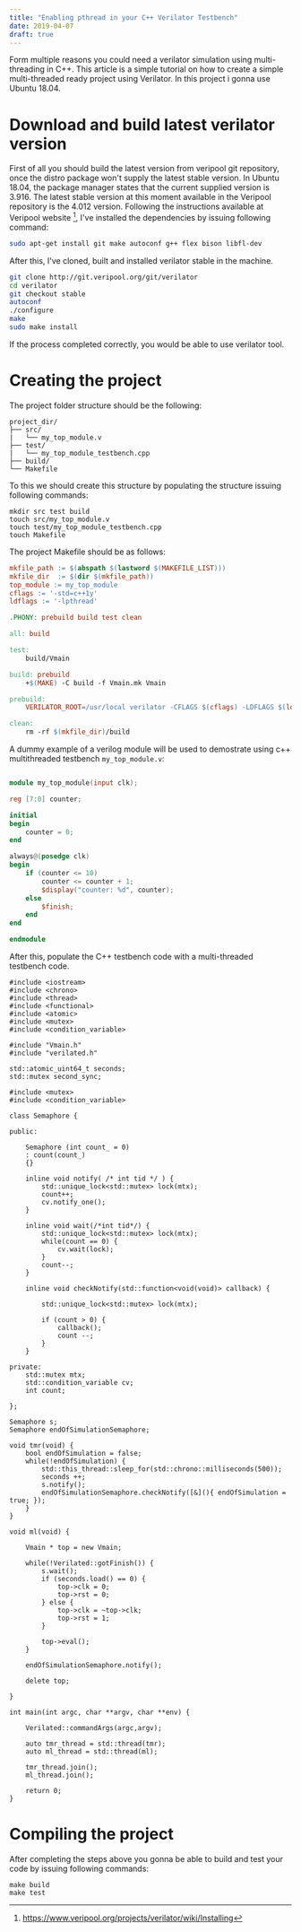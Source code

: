 ```yaml
---
title: "Enabling pthread in your C++ Verilator Testbench"
date: 2019-04-07
draft: true
---
```


Form multiple reasons you could need a verilator simulation using multi-threading in C++. This article is a simple tutorial on how to create a simple multi-threaded ready project using Verilator. In this project i gonna use Ubuntu 18.04.

# Download and build latest verilator version

First of all you should build the latest version from veripool git repository, once the distro package won't supply the latest stable version. In Ubuntu 18.04, the package manager states that the current supplied version is 3.916. The latest stable version at this moment available in the Veripool repository is the 4.012 version. Following the instructions available at Veripool website [^F1], I've installed the dependencies by issuing following command:

```bash
sudo apt-get install git make autoconf g++ flex bison libfl-dev
```

After this, I've cloned, built and installed verilator stable in the machine.

```bash
git clone http://git.veripool.org/git/verilator
cd verilator
git checkout stable
autoconf
./configure
make
sudo make install
```

If the process completed correctly, you would be able to use verilator tool.

# Creating the project

The project folder structure should be the following:

```
project_dir/
├── src/
|   └── my_top_module.v
├── test/
|   └── my_top_module_testbench.cpp
├── build/
└── Makefile
```

To this we should create this structure by populating the structure issuing following commands:

```
mkdir src test build
touch src/my_top_module.v
touch test/my_top_module_testbench.cpp
touch Makefile
```

The project Makefile should be as follows:

```Makefile
mkfile_path	:= $(abspath $(lastword $(MAKEFILE_LIST)))
mkfile_dir	:= $(dir $(mkfile_path))
top_module := my_top_module
cflags := '-std=c++1y'
ldflags := '-lpthread'

.PHONY: prebuild build test clean

all: build

test:
	build/Vmain

build: prebuild
	+$(MAKE) -C build -f Vmain.mk Vmain

prebuild:
	VERILATOR_ROOT=/usr/local verilator -CFLAGS $(cflags) -LDFLAGS $(ldflags) --Mdir $(mkfile_dir)/build --cc -Wall --top-module $(top_module) -I$(mkfile_dir)/src $(mkfile_dir)/src/$(top_module).v  --exe $(mkfile_dir)/test/$(top_module).cpp

clean:
	rm -rf $(mkfile_dir)/build
```

A dummy example of a verilog module will be used to demostrate using c++ multithreaded testbench ``my_top_module.v``:

```verilog

module my_top_module(input clk);

reg [7:0] counter;

initial
begin
	counter = 0;
end

always@(posedge clk)
begin
	if (counter <= 10)
		counter <= counter + 1;
		$display("counter: %d", counter);
	else
		$finish;
	end
end

endmodule
``` 

After this, populate the C++ testbench code with a multi-threaded testbench code.
```
#include <iostream>
#include <chrono>
#include <thread>
#include <functional>
#include <atomic>
#include <mutex>
#include <condition_variable>

#include "Vmain.h"
#include "verilated.h"

std::atomic_uint64_t seconds;
std::mutex second_sync;

#include <mutex>
#include <condition_variable>
        
class Semaphore {

public:
    
	Semaphore (int count_ = 0)
    : count(count_) 
    {}
    
    inline void notify( /* int tid */ ) {
        std::unique_lock<std::mutex> lock(mtx);
        count++;
        cv.notify_one();
    }

    inline void wait(/*int tid*/) {
        std::unique_lock<std::mutex> lock(mtx);
        while(count == 0) {
            cv.wait(lock);
        }
        count--;
    }

	inline void checkNotify(std::function<void(void)> callback) {
		
		std::unique_lock<std::mutex> lock(mtx);

		if (count > 0) {
			callback();
			count --;
		}
	}

private:
    std::mutex mtx;
    std::condition_variable cv;
    int count;

};

Semaphore s;
Semaphore endOfSimulationSemaphore;

void tmr(void) {
	bool endOfSimulation = false;
	while(!endOfSimulation) {
		std::this_thread::sleep_for(std::chrono::milliseconds(500));
		seconds ++;
		s.notify();
		endOfSimulationSemaphore.checkNotify([&](){ endOfSimulation = true; });
	}
}

void ml(void) {

	Vmain * top = new Vmain;

	while(!Verilated::gotFinish()) {
		s.wait();
		if (seconds.load() == 0) {
			top->clk = 0;
			top->rst = 0;
		} else {
			top->clk = ~top->clk;
			top->rst = 1;
		}

		top->eval();
	}

	endOfSimulationSemaphore.notify();

	delete top;

}

int main(int argc, char **argv, char **env) {

	Verilated::commandArgs(argc,argv);

	auto tmr_thread = std::thread(tmr);
	auto ml_thread = std::thread(ml);

	tmr_thread.join();
	ml_thread.join();

	return 0;
}
```

# Compiling the project

After completing the steps above you gonna be able to build and test your code by issuing following commands:

```
make build
make test
```

[^F1]: https://www.veripool.org/projects/verilator/wiki/Installing